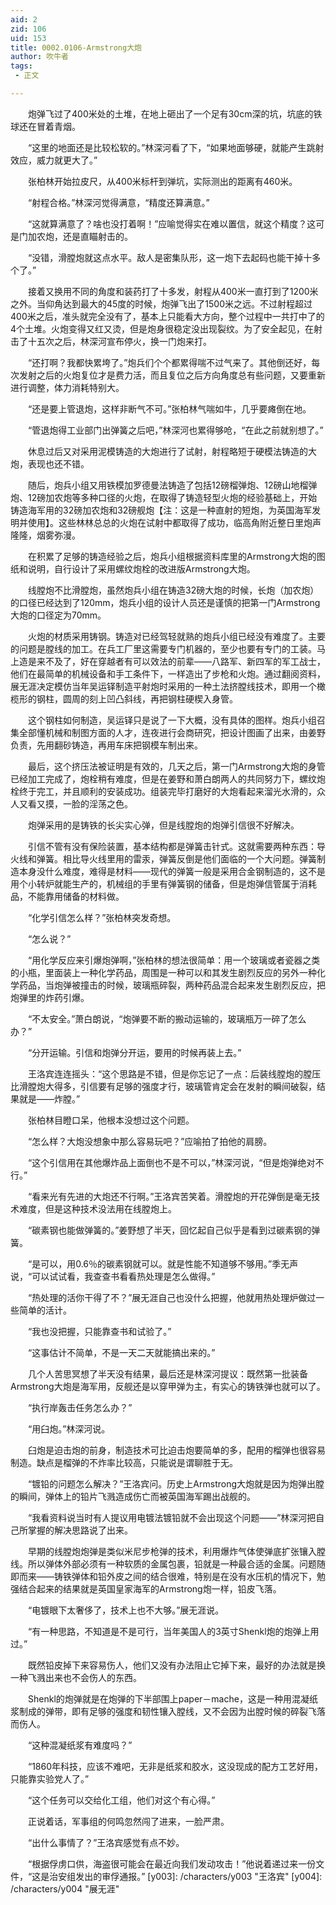 ```yaml
---
aid: 2
zid: 106
uid: 153
title: 0002.0106-Armstrong大炮
author: 吹牛者
tags: 
 - 正文

---
```




　　炮弹飞过了400米处的土堆，在地上砸出了一个足有30cm深的坑，坑底的铁球还在冒着青烟。

　　“这里的地面还是比较松软的。”林深河看了下，“如果地面够硬，就能产生跳射效应，威力就更大了。”

　　张柏林开始拉皮尺，从400米标杆到弹坑，实际测出的距离有460米。

　　“射程合格。”林深河觉得满意，“精度还算满意。”

　　“这就算满意了？啥也没打着啊！”应喻觉得实在难以置信，就这个精度？这可是门加农炮，还是直瞄射击的。

　　“没错，滑膛炮就这点水平。敌人是密集队形，这一炮下去起码也能干掉十多个了。”

　　接着又换用不同的角度和装药打了十多发，射程从400米一直打到了1200米之外。当仰角达到最大的45度的时候，炮弹飞出了1500米之远。不过射程超过400米之后，准头就完全没有了，基本上只能看大方向，整个过程中一共打中了的4个土堆。火炮变得又红又烫，但是炮身很稳定没出现裂纹。为了安全起见，在射击了十五次之后，林深河宣布停火，换一门炮来打。

　　“还打啊？我都快累垮了。”炮兵们个个都累得喘不过气来了。其他倒还好，每次发射之后的火炮复位才是费力活，而且复位之后方向角度总有些问题，又要重新进行调整，体力消耗特别大。

　　“还是要上管退炮，这样非断气不可。”张柏林气喘如牛，几乎要瘫倒在地。

　　“管退炮得工业部门出弹簧之后吧，”林深河也累得够呛，“在此之前就别想了。”

　　休息过后又对采用泥模铸造的大炮进行了试射，射程略短于硬模法铸造的大炮，表现也还不错。

　　随后，炮兵小组又用铁模加罗德曼法铸造了包括12磅榴弹炮、12磅山地榴弹炮、12磅加农炮等多种口径的火炮，在取得了铸造轻型火炮的经验基础上，开始铸造海军用的32磅加农炮和32磅舰炮【注：这是一种直射的短炮，为英国海军发明并使用】。这些林林总总的火炮在试射中都取得了成功，临高角附近整日里炮声隆隆，烟雾弥漫。

　　在积累了足够的铸造经验之后，炮兵小组根据资料库里的Armstrong大炮的图纸和说明，自行设计了采用螺纹炮栓的改进版Armstrong大炮。

　　线膛炮不比滑膛炮，虽然炮兵小组在铸造32磅大炮的时候，长炮（加农炮）的口径已经达到了120mm，炮兵小组的设计人员还是谨慎的把第一门Armstrong大炮的口径定为70mm。

　　火炮的材质采用铸钢。铸造对已经驾轻就熟的炮兵小组已经没有难度了。主要的问题是膛线的加工。在兵工厂里这需要专门机器的，至少也要有专门的工装。马上造是来不及了，好在穿越者有可以效法的前辈——八路军、新四军的军工战士，他们在最简单的机械设备和手工条件下，一样造出了步枪和火炮。通过翻阅资料，展无涯决定模仿当年吴运铎制造平射炮时采用的一种土法挤膛线技术，即用一个橄榄形的钢柱，圆周的刻上凹凸斜线，再把钢柱硬楔入身管。

　　这个钢柱如何制造，吴运铎只是说了一下大概，没有具体的图样。炮兵小组召集全部懂机械和制图方面的人才，连夜进行会商研究，把设计图画了出来，由姜野负责，先用翻砂铸造，再用车床把钢模车制出来。

　　最后，这个挤压法被证明是有效的，几天之后，第一门Armstrong大炮的身管已经加工完成了，炮栓稍有难度，但是在姜野和萧白朗两人的共同努力下，螺纹炮栓终于完工，并且顺利的安装成功。组装完毕打磨好的大炮看起来溜光水滑的，众人又看又摸，一脸的淫荡之色。

　　炮弹采用的是铸铁的长尖实心弹，但是线膛炮的炮弹引信很不好解决。

　　引信不管有没有保险装置，基本结构都是弹簧击针式。这就需要两种东西：导火线和弹簧。相比导火线里用的雷汞，弹簧反倒是他们面临的一个大问题。弹簧制造本身没什么难度，难得是材料——现代的弹簧一般是采用合金钢制造的，这不是用个小转炉就能生产的，机械组的手里有弹簧钢的储备，但是炮弹信管属于消耗品，不能靠用储备的材料做。

　　“化学引信怎么样？”张柏林突发奇想。

　　“怎么说？”

　　“用化学反应来引爆炮弹啊，”张柏林的想法很简单：用一个玻璃或者瓷器之类的小瓶，里面装上一种化学药品，周围是一种可以和其发生剧烈反应的另外一种化学药品，当炮弹被撞击的时候，玻璃瓶碎裂，两种药品混合起来发生剧烈反应，把炮弹里的炸药引爆。

　　“不太安全。”萧白朗说，“炮弹要不断的搬动运输的，玻璃瓶万一碎了怎么办？”

　　“分开运输。引信和炮弹分开运，要用的时候再装上去。”

　　王洛宾连连摇头：“这个思路是不错，但是你忘记了一点：后装线膛炮的膛压比滑膛炮大得多，引信要有足够的强度才行，玻璃管肯定会在发射的瞬间破裂，结果就是——炸膛。”

　　张柏林目瞪口呆，他根本没想过这个问题。

　　“怎么样？大炮没想象中那么容易玩吧？”应喻拍了拍他的肩膀。

　　“这个引信用在其他爆炸品上面倒也不是不可以，”林深河说，“但是炮弹绝对不行。”

　　“看来光有先进的大炮还不行啊。”王洛宾苦笑着。滑膛炮的开花弹倒是毫无技术难度，但是这种技术没法用在线膛炮上。

　　“碳素钢也能做弹簧的。”姜野想了半天，回忆起自己似乎是看到过碳素钢的弹簧。

　　“是可以，用0.6％的碳素钢就可以。就是性能不知道够不够用。”季无声说，“可以试试看，我查查书看看热处理是怎么做得。”

　　“热处理的活你干得了不？”展无涯自己也没什么把握，他就用热处理炉做过一些简单的活计。

　　“我也没把握，只能靠查书和试验了。”

　　“这事估计不简单，不是一天二天就能搞出来的。”

　　几个人苦思冥想了半天没有结果，最后还是林深河提议：既然第一批装备Armstrong大炮是海军用，反舰还是以穿甲弹为主，有实心的铸铁弹也就可以了。

　　“执行岸轰击任务怎么办？”

　　“用臼炮。”林深河说。

　　臼炮是迫击炮的前身，制造技术可比迫击炮要简单的多，配用的榴弹也很容易制造。缺点是榴弹的不炸率比较高，只能说是谓聊胜于无。

　　“镀铅的问题怎么解决？”王洛宾问。历史上Armstrong大炮就是因为炮弹出膛的瞬间，弹体上的铅片飞溅造成伤亡而被英国海军踢出战舰的。

　　“我看资料说当时有人提议用电镀法镀铅就不会出现这个问题——”林深河把自己所掌握的解决思路说了出来。

　　早期的线膛炮炮弹是类似米尼步枪弹的技术，利用爆炸气体使弹底扩张镶入膛线。所以弹体外部必须有一种软质的金属包裹，铅就是一种最合适的金属。问题随即而来——铸铁弹体和铅外皮之间的结合很难，特别是在没有水压机的情况下，勉强结合起来的结果就是英国皇家海军的Armstrong炮一样，铅皮飞落。

　　“电镀眼下太奢侈了，技术上也不大够。”展无涯说。

　　“有一种思路，不知道是不是可行，当年美国人的3英寸Shenkl炮的炮弹上用过。”

　　既然铅皮掉下来容易伤人，他们又没有办法阻止它掉下来，最好的办法就是换一种飞溅出来也不会伤人的东西。

　　Shenkl的炮弹就是在炮弹的下半部围上paper－mache，这是一种用混凝纸浆制成的弹带，即有足够的强度和韧性镶入膛线，又不会因为出膛时候的碎裂飞落而伤人。

　　“这种混凝纸浆有难度吗？”

　　“1860年科技，应该不难吧，无非是纸浆和胶水，这没现成的配方工艺好用，只能靠实验党人了。”

　　“这个任务可以交给化工组，他们对这个有心得。”

　　正说着话，军事组的何鸣忽然闯了进来，一脸严肃。

　　“出什么事情了？”王洛宾感觉有点不妙。

　　“根据俘虏口供，海盗很可能会在最近向我们发动攻击！”他说着递过来一份文件，“这是治安组发出的审俘通报。”
[y003]: /characters/y003 "王洛宾"
[y004]: /characters/y004 "展无涯"


